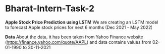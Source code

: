 # Bharat-Intern-Task-2
**Apple Stock Price Prediction using LSTM**
We are creating an LSTM model to forecast Apple stock prices for next 6 months (Dec 2021 - May 2022)

**Data**
About the data, it has been taken from Yahoo Finance website (https://finance.yahoo.com/quote/AAPL) and data contains values from 02-01-1990 to 30-11-2021
